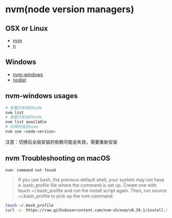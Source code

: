 # nvm(node version managers)
## OSX or Linux

* [nvm](https://github.com/creationix/nvm)
* [n](https://github.com/tj/n)

## Windows

* [nvm-windows](https://github.com/coreybutler/nvm-windows)
* [nodist](https://github.com/marcelklehr/nodist)

## nvm-windows usages
```bash
# 查看已安装的node
nvm list
# 查看可安装的node
nvm list available
# 切换到指定node
nvm use <node-version>
```

注意：切换后全局安装的依赖可能会失效，需要重新安装


## nvm Troubleshooting on macOS

`nvm: command not found`

> If you use bash, the previous default shell, your system may not have a .bash_profile file where the command is set up. Create one with touch ~/.bash_profile and run the install script again. Then, run source ~/.bash_profile to pick up the nvm command.

```bash
touch ~/.bash_profile
curl -o- https://raw.githubusercontent.com/nvm-sh/nvm/v0.39.1/install.sh | bash
```
